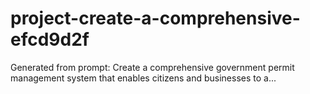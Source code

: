 # project-create-a-comprehensive-efcd9d2f
Generated from prompt: Create a comprehensive government permit management system that enables citizens and businesses to a...
